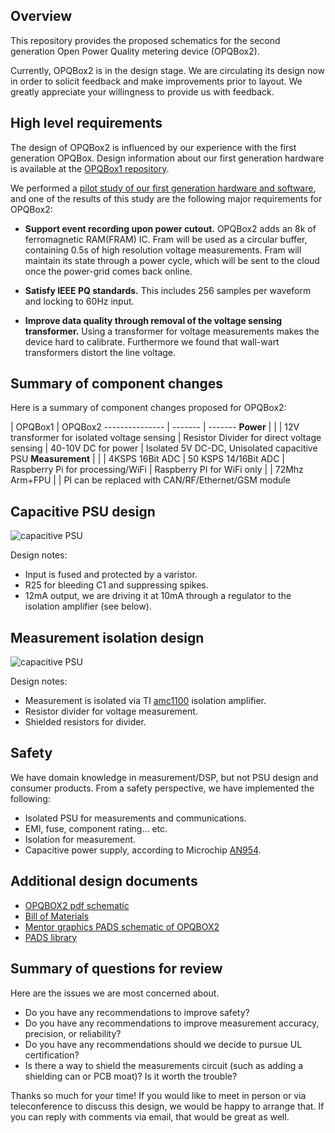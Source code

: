 Overview
--------

This repository provides the proposed schematics for the second generation Open Power Quality metering device (OPQBox2). 

Currently, OPQBox2 is in the design stage.  We are circulating its design now in order to solicit feedback and make improvements prior to layout. We greatly appreciate your willingness to provide us with feedback.

High level requirements
-----------------------

The design of OPQBox2 is influenced by our experience with the first generation OPQBox.  Design information about our first generation hardware is available at the [OPQBox1 repository](https://github.com/openpowerquality/opqbox1). 

We performed a [pilot study of our first generation hardware and software](http://openpowerquality.org/technology/g1-pilot-study.html), and one of the results of this study are the following major requirements for OPQBox2:

  * **Support event recording upon power cutout.** OPQBox2 adds an 8k of ferromagnetic RAM(FRAM) IC.  Fram will be used as a circular buffer, containing 0.5s of high resolution voltage measurements. Fram will maintain its state through a power cycle, which will be sent to the cloud once the power-grid comes back online.
 
  * **Satisfy IEEE PQ standards.**  This includes 256 samples per waveform and locking to 60Hz input.
  
  * **Improve data quality through removal of the voltage sensing transformer.** Using a transformer for voltage measurements makes the device hard to calibrate. Furthermore we found that wall-wart transformers distort the line voltage.
  
Summary of component changes
----------------------------

Here is a summary of component changes proposed for OPQBox2:

 
| OPQBox1 | OPQBox2
--------------- | ------- | -------
**Power**       |         | 
                | 12V transformer for isolated voltage sensing | Resistor Divider for direct voltage sensing 
                | 40-10V DC for power | Isolated 5V DC-DC,  Unisolated capacitive PSU
**Measurement** |         |
                | 4KSPS 16Bit ADC | 50 KSPS 14/16Bit ADC
                | Raspberry Pi for processing/WiFi | Raspberry PI for WiFi only
                |         | 72Mhz Arm+FPU
                |         | PI can be replaced with CAN/RF/Ethernet/GSM module
      
  
Capacitive PSU design
---------------------

![capacitive PSU](https://raw.githubusercontent.com/openpowerquality/opqbox2/master/images/capacitive-psu.png)

Design notes:

  * Input is fused and protected by a varistor. 
  * R25 for bleeding C1 and suppressing spikes.
  * 12mA output, we are driving it at 10mA through a regulator to the isolation amplifier (see below).

Measurement isolation design
----------------------------

![capacitive PSU](https://raw.githubusercontent.com/openpowerquality/opqbox2/master/images/measurement-isolation.png)

Design notes:

  * Measurement is isolated via TI [amc1100](http://www.ti.com/product/amc1100) isolation amplifier.
  * Resistor divider for voltage measurement.
  * Shielded resistors for divider.

Safety
------

We have domain knowledge in measurement/DSP, but not PSU design and consumer products. From a safety perspective, we have implemented the following:

  * Isolated PSU for measurements and communications.
  * EMI, fuse, component rating... etc.
  * Isolation for measurement.
  * Capacitive power supply, according to Microchip [AN954](http://ww1.microchip.com/downloads/en/AppNotes/00954A.pdf).

Additional design documents
---------------------------

 
  * [OPQBOX2 pdf schematic](https://github.com/openpowerquality/opqbox2/blob/master/Schematics/opq2.pdf)
  * [Bill of Materials](https://raw.githubusercontent.com/openpowerquality/opqbox2/master/Schematics/BOM.txt)
  * [Mentor graphics PADS schematic of OPQBOX2](https://github.com/openpowerquality/opqbox2/blob/master/Schematics/opq2.sch)
  * [PADS library](https://github.com/openpowerquality/opqbox2/tree/master/Schematics/Library)
  


Summary of questions for review
-------------------------------

Here are the issues we are most concerned about.

  * Do you have any recommendations to improve safety?
  * Do you have any recommendations to improve measurement accuracy, precision, or reliability?
  * Do you have any recommendations should we decide to pursue UL certification?
  * Is there a way to shield the measurements circuit (such as adding a shielding can or PCB moat)? Is it worth the trouble?
  
Thanks so much for your time!  If you would like to meet in person or via teleconference to discuss this design, we would be happy to arrange that. If you can reply with comments via email, that would be great as well. 
